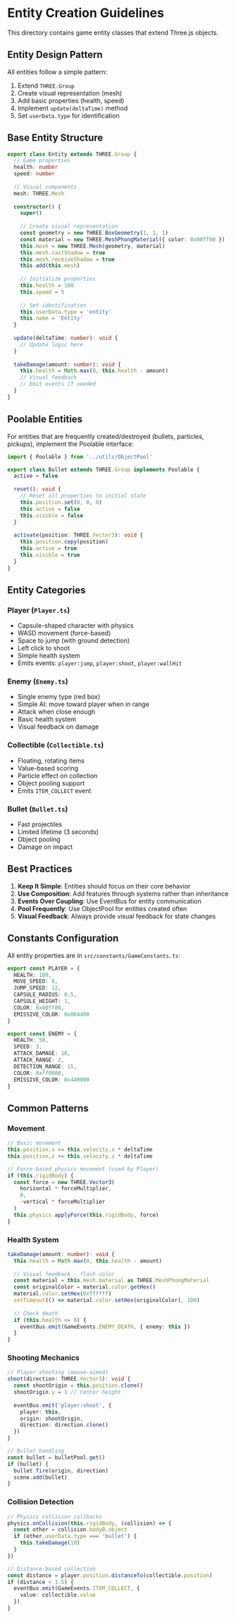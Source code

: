 # Entity Creation Guidelines

This directory contains game entity classes that extend Three.js objects.

## Entity Design Pattern

All entities follow a simple pattern:
1. Extend `THREE.Group`
2. Create visual representation (mesh)
3. Add basic properties (health, speed)
4. Implement `update(deltaTime)` method
5. Set `userData.type` for identification

## Base Entity Structure

```typescript
export class Entity extends THREE.Group {
  // Game properties
  health: number
  speed: number
  
  // Visual components
  mesh: THREE.Mesh
  
  constructor() {
    super()
    
    // Create visual representation
    const geometry = new THREE.BoxGeometry(1, 1, 1)
    const material = new THREE.MeshPhongMaterial({ color: 0x00ff00 })
    this.mesh = new THREE.Mesh(geometry, material)
    this.mesh.castShadow = true
    this.mesh.receiveShadow = true
    this.add(this.mesh)
    
    // Initialize properties
    this.health = 100
    this.speed = 5
    
    // Set identification
    this.userData.type = 'entity'
    this.name = 'Entity'
  }
  
  update(deltaTime: number): void {
    // Update logic here
  }
  
  takeDamage(amount: number): void {
    this.health = Math.max(0, this.health - amount)
    // Visual feedback
    // Emit events if needed
  }
}
```

## Poolable Entities

For entities that are frequently created/destroyed (bullets, particles, pickups), implement the Poolable interface:

```typescript
import { Poolable } from '../utils/ObjectPool'

export class Bullet extends THREE.Group implements Poolable {
  active = false
  
  reset(): void {
    // Reset all properties to initial state
    this.position.set(0, 0, 0)
    this.active = false
    this.visible = false
  }
  
  activate(position: THREE.Vector3): void {
    this.position.copy(position)
    this.active = true
    this.visible = true
  }
}
```

## Entity Categories

### Player (`Player.ts`)
- Capsule-shaped character with physics
- WASD movement (force-based)
- Space to jump (with ground detection)
- Left click to shoot
- Simple health system
- Emits events: `player:jump`, `player:shoot`, `player:wallHit`

### Enemy (`Enemy.ts`)
- Single enemy type (red box)
- Simple AI: move toward player when in range
- Attack when close enough
- Basic health system
- Visual feedback on damage

### Collectible (`Collectible.ts`)
- Floating, rotating items
- Value-based scoring
- Particle effect on collection
- Object pooling support
- Emits `ITEM_COLLECT` event

### Bullet (`Bullet.ts`)
- Fast projectiles
- Limited lifetime (3 seconds)
- Object pooling
- Damage on impact

## Best Practices

1. **Keep It Simple**: Entities should focus on their core behavior
2. **Use Composition**: Add features through systems rather than inheritance
3. **Events Over Coupling**: Use EventBus for entity communication
4. **Pool Frequently**: Use ObjectPool for entities created often
5. **Visual Feedback**: Always provide visual feedback for state changes

## Constants Configuration

All entity properties are in `src/constants/GameConstants.ts`:
```typescript
export const PLAYER = {
  HEALTH: 100,
  MOVE_SPEED: 8,
  JUMP_SPEED: 12,
  CAPSULE_RADIUS: 0.5,
  CAPSULE_HEIGHT: 1,
  COLOR: 0x00ff00,
  EMISSIVE_COLOR: 0x004400
}

export const ENEMY = {
  HEALTH: 50,
  SPEED: 3,
  ATTACK_DAMAGE: 10,
  ATTACK_RANGE: 2,
  DETECTION_RANGE: 15,
  COLOR: 0xff0000,
  EMISSIVE_COLOR: 0x440000
}
```

## Common Patterns

### Movement
```typescript
// Basic movement
this.position.x += this.velocity.x * deltaTime
this.position.z += this.velocity.z * deltaTime

// Force-based physics movement (used by Player)
if (this.rigidBody) {
  const force = new THREE.Vector3(
    horizontal * forceMultiplier,
    0,
    -vertical * forceMultiplier
  )
  this.physics.applyForce(this.rigidBody, force)
}
```

### Health System
```typescript
takeDamage(amount: number): void {
  this.health = Math.max(0, this.health - amount)
  
  // Visual feedback - flash color
  const material = this.mesh.material as THREE.MeshPhongMaterial
  const originalColor = material.color.getHex()
  material.color.setHex(0xffffff)
  setTimeout(() => material.color.setHex(originalColor), 100)
  
  // Check death
  if (this.health <= 0) {
    eventBus.emit(GameEvents.ENEMY_DEATH, { enemy: this })
  }
}
```

### Shooting Mechanics
```typescript
// Player shooting (mouse-aimed)
shoot(direction: THREE.Vector3): void {
  const shootOrigin = this.position.clone()
  shootOrigin.y = 1 // Center height
  
  eventBus.emit('player:shoot', {
    player: this,
    origin: shootOrigin,
    direction: direction.clone()
  })
}

// Bullet handling
const bullet = bulletPool.get()
if (bullet) {
  bullet.fire(origin, direction)
  scene.add(bullet)
}
```

### Collision Detection
```typescript
// Physics collision callbacks
physics.onCollision(this.rigidBody, (collision) => {
  const other = collision.bodyB.object
  if (other.userData.type === 'bullet') {
    this.takeDamage(10)
  }
})

// Distance-based collection
const distance = player.position.distanceTo(collectible.position)
if (distance < 1.5) {
  eventBus.emit(GameEvents.ITEM_COLLECT, {
    value: collectible.value
  })
}
```